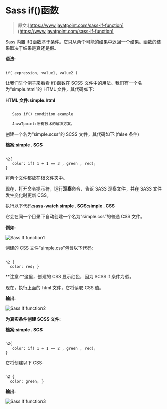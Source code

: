 # Sass if()函数

> 原文:[https://www.javatpoint.com/sass-if-function](https://www.javatpoint.com/sass-if-function)

Sass 内置 if()函数基于条件。它只从两个可能的结果中返回一个结果。函数的结果取决于结果是真还是假。

**语法:**

```

if( expression, value1, value2 ) 

```

让我们举个例子来看看 if()函数在 SCSS 文件中的用法。我们有一个名为“simple.html”的 HTML 文件，其代码如下:

**HTML 文件:simple.html**

```

   Sass if() condition example

   JavaTpoint:所有技术的解决方案。

```

创建一个名为“simple.scss”的 SCSS 文件，其代码如下:(false 条件)

**档案:simple . SCS**

```

h2{
   color: if( 1 + 1 == 3 , green , red);
}

```

将两个文件都放在根文件夹中。

现在，打开命令提示符，运行**观察**命令，告诉 SASS 观察文件，并在 SASS 文件发生变化时更新 CSS。

执行以下代码:**sass-watch simple . SCS:simple . CSS**

它会在同一个目录下自动创建一个名为“simple.css”的普通 CSS 文件。

**例如:**

![Sass If function1](../Images/a9467052f1a1feabc076d364ad236295.png)

创建的 CSS 文件“simple.css”包含以下代码:

```

h2 {
  color: red; }

```

**注意:**这里，创建的 CSS 显示红色，因为 SCSS if 条件为假。

现在，执行上面的 html 文件，它将读取 CSS 值。

**输出:**

![Sass If function2](../Images/51d33545c98936f58978e3be431d35aa.png)

**为真实条件创建 SCSS 文件:**

**档案:simple . SCS**

```

h2{
   color: if( 1 + 1 == 2 , green , red);
}

```

它将创建以下 CSS:

```

h2 {
  color: green; }

```

**输出:**

![Sass If function3](../Images/10a1cd7985ce5bf8ecc4b3b48a52a497.png)